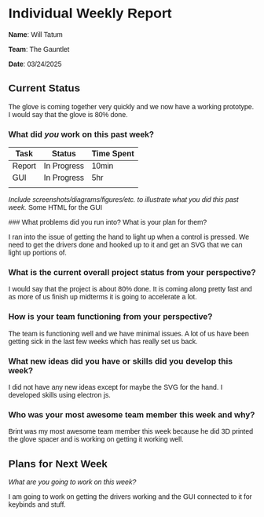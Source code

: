 # Individual Weekly Report

**Name**: Will Tatum

**Team**: The Gauntlet

**Date**: 03/24/2025

## Current Status
The glove is coming together very quickly and we now have a working prototype. I would say that the glove is 80% done.

### What did _you_ work on this past week?

| Task | Status | Time Spent | 
| ---- | ------ | ---------- |
|   Report   |    In Progress    |      10min      |
|   GUI   |    In Progress    |     5hr       |
|      |        |            |

*Include screenshots/diagrams/figures/etc. to illustrate what you did this past week.*
Some HTML for the GUI
<head>
  <meta charset="UTF-8">
  <title>Glove Settings Menu</title>
  <style>
    body { font-family: sans-serif; margin: 20px; }
    .settings, .hand-display, .simulate { margin-bottom: 30px; }
    .sensor-input { margin: 10px 0; }
    .sensor-label { display: inline-block; width: 120px; }
    #handImage { width: 300px; }
    .sensor-btn { margin-right: 10px; margin-bottom: 5px; }
  </style>
</head>
### What problems did you run into? What is your plan for them?

I ran into the issue of getting the hand to light up when a control is pressed. We need to get the drivers done and hooked up to it and get an SVG that we can light up portions of.

### What is the current overall project status from your perspective? 

I would say that the project is about 80% done. It is coming along pretty fast and as more of us finish up midterms it is going to accelerate a lot.

### How is your team functioning from your perspective?

The team is functioning well and we have minimal issues. A lot of us have been getting sick in the last few weeks which has really set us back.

### What new ideas did you have or skills did you develop this week?

I did not have any new ideas except for maybe the SVG for the hand. I developed skills using electron js.

### Who was your most awesome team member this week and why?

Brint was my most awesome team member this week because he did 3D printed the glove spacer and is working on getting it working well.

## Plans for Next Week

*What are you going to work on this week?*

I am going to work on getting the drivers working and the GUI connected to it for keybinds and stuff.

